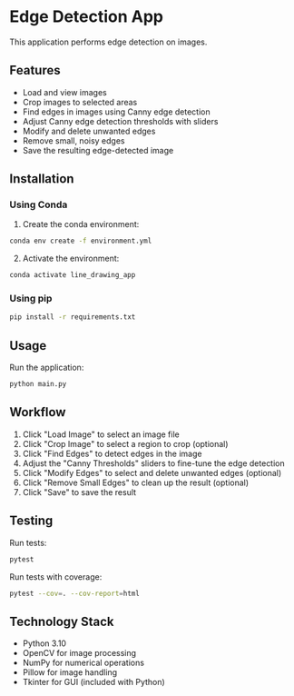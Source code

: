 # Edge Detection App

This application performs edge detection on images.

## Features

- Load and view images
- Crop images to selected areas
- Find edges in images using Canny edge detection
- Adjust Canny edge detection thresholds with sliders
- Modify and delete unwanted edges
- Remove small, noisy edges
- Save the resulting edge-detected image

## Installation

### Using Conda

1. Create the conda environment:
```bash
conda env create -f environment.yml
```

2. Activate the environment:
```bash
conda activate line_drawing_app
```

### Using pip

```bash
pip install -r requirements.txt
```

## Usage

Run the application:
```bash
python main.py
```

## Workflow

1. Click "Load Image" to select an image file
2. Click "Crop Image" to select a region to crop (optional)
3. Click "Find Edges" to detect edges in the image
4. Adjust the "Canny Thresholds" sliders to fine-tune the edge detection
5. Click "Modify Edges" to select and delete unwanted edges (optional)
6. Click "Remove Small Edges" to clean up the result (optional)
7. Click "Save" to save the result

## Testing

Run tests:
```bash
pytest
```

Run tests with coverage:
```bash
pytest --cov=. --cov-report=html
```

## Technology Stack

- Python 3.10
- OpenCV for image processing
- NumPy for numerical operations
- Pillow for image handling
- Tkinter for GUI (included with Python)
